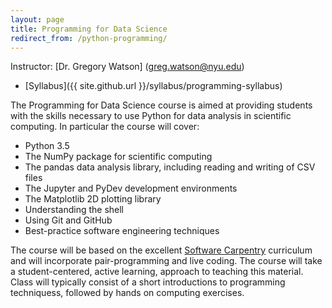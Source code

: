 ```yaml
---
layout: page
title: Programming for Data Science
redirect_from: /python-programming/
---
```


Instructor: [Dr. Gregory Watson]
(greg.watson@nyu.edu)

* [Syllabus]({{ site.github.url }}/syllabus/programming-syllabus)

The Programming for Data Science course is aimed at providing students 
with the skills necessary to use Python for data analysis in scientific 
computing. In particular the course will cover:

* Python 3.5
* The NumPy package for scientific computing
* The pandas data analysis library, including reading and writing of CSV files
* The Jupyter and PyDev development environments
* The Matplotlib 2D plotting library 
* Understanding the shell
* Using Git and GitHub
* Best-practice software engineering techniques

The course will be based on the excellent [Software Carpentry](http://software-carpentry.org/) 
curriculum and will incorporate pair-programming and live coding. The course will take a
student-centered, active learning, approach to teaching this material. Class
will typically consist of a short introductions to programming techniquess, followed by 
hands on computing exercises.

